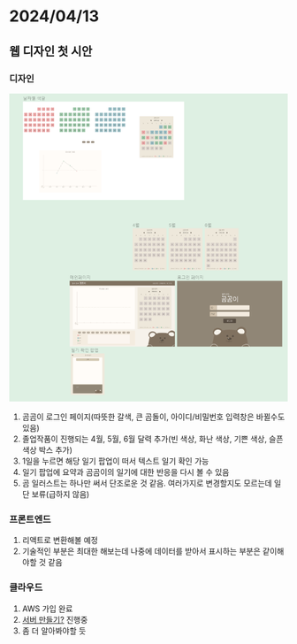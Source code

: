 # 2024/04/13
## 웹 디자인 첫 시안

### 디자인
![디자인(2).png](https://github.com/capstone-YYKC/docs/blob/main/%EC%9C%A0%EC%A7%80%EC%9B%90/image/%EB%94%94%EC%9E%90%EC%9D%B8-2.png)
1. 곰곰이 로그인 페이지(따뜻한 갈색, 큰 곰돌이, 아이디/비밀번호 입력창은 바뀔수도 있음)
2. 졸업작품이 진행되는 4월, 5월, 6월 달력 추가(빈 색상, 화난 색상, 기쁜 색상, 슬픈 색상 박스 추가)
3. 1일을 누르면 해당 일기 팝업이 떠서 텍스트 일기 확인 가능
4. 일기 팝업에 요약과 곰곰이의 일기에 대한 반응을 다시 볼 수 있음
5. 곰 일러스트는 하나만 써서 단조로운 것 같음. 여러가지로 변경할지도 모르는데 일단 보류(급하지 않음)


### 프론트엔드
1. 리액트로 변환해볼 예정
2. 기술적인 부분은 최대한 해보는데 나중에 데이터를 받아서 표시하는 부분은 같이해야할 것 같음

### 클라우드
1. AWS 가입 완료
2. [서버 만들기?](https://jeeu147.tistory.com/136) 진행중
3. 좀 더 알아봐야할 듯

